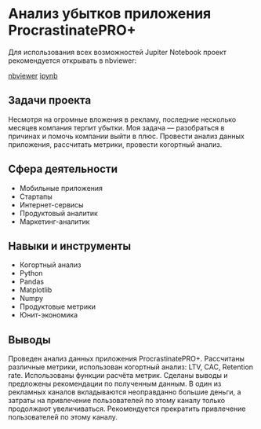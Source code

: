 ﻿# Анализ убытков приложения ProcrastinatePRO+

Для использования всех возможностей Jupiter Notebook проект рекомендуется открывать в nbviewer:

[nbviewer](https://nbviewer.org/github/tsimaf/portfolio/blob/main/04_cohort_analysis/6_cohort_analysis_lukashevich.ipynb)
[ipynb](https://github.com/tsimaf/portfolio/blob/main/04_cohort_analysis/6_cohort_analysis_lukashevich.ipynb)

## Задачи проекта
Несмотря на огромные вложения в рекламу, последние несколько месяцев компания терпит убытки. Моя задача — разобраться в причинах и помочь компании выйти в плюс. Провести анализ данных приложения, рассчитать метрики, провести когортный анализ.

## Сфера деятельности
- Мобильные приложения
- Стартапы
- Интернет-сервисы
- Продуктовый аналитик
- Маркетинг-аналитик

## Навыки и инструменты
- Когортный анализ
- Python
- Pandas
- Matplotlib
- Numpy
- Продуктовые метрики
- Юнит-экономика

## Выводы
Проведен анализ данных приложения ProcrastinatePRO+.
Рассчитаны различные метрики, использован когортный анализ: LTV, CAC, Retention rate. Использованы функции расчёта метрик. Сделаны выводы и предложены рекомендации по полученным данным. В один из рекламных каналов вкладываются неоправданно большие деньги, а затраты на привлечение пользователей по этому каналу только продолжают увеличиваться. Рекомендуется прекратить привлечение пользователей по этому каналу.
